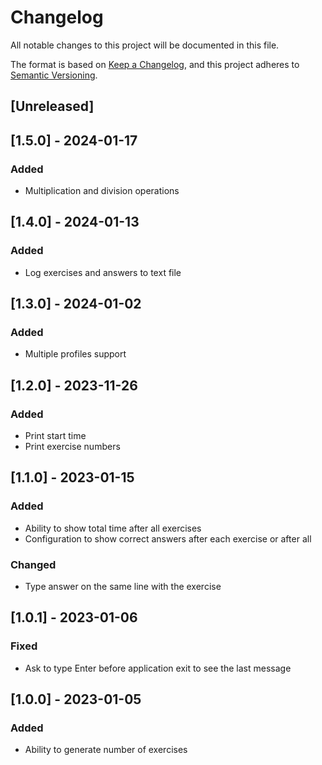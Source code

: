 # Changelog

All notable changes to this project will be documented in this file.

The format is based on [Keep a Changelog](https://keepachangelog.com/en/1.0.0/),
and this project adheres to [Semantic Versioning](https://semver.org/spec/v2.0.0.html).

## [Unreleased]

## [1.5.0] - 2024-01-17

### Added

- Multiplication and division operations

## [1.4.0] - 2024-01-13

### Added

- Log exercises and answers to text file

## [1.3.0] - 2024-01-02

### Added

- Multiple profiles support

## [1.2.0] - 2023-11-26

### Added

- Print start time
- Print exercise numbers

## [1.1.0] - 2023-01-15

### Added

- Ability to show total time after all exercises
- Configuration to show correct answers after each exercise or after all

### Changed

- Type answer on the same line with the exercise

## [1.0.1] - 2023-01-06

### Fixed

- Ask to type Enter before application exit to see the last message

## [1.0.0] - 2023-01-05

### Added

- Ability to generate number of exercises

